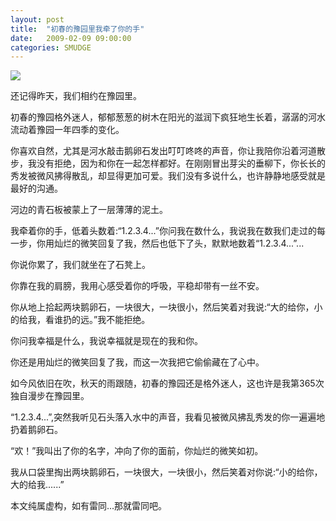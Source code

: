 ```yaml
---
layout: post
title:  "初春的豫园里我牵了你的手"
date:   2009-02-09 09:00:00
categories: SMUDGE
---
```


<img src="http://binnng.coding.io/assets/images/handinhand.jpg"/>

还记得昨天，我们相约在豫园里。 

初春的豫园格外迷人，郁郁葱葱的树木在阳光的滋润下疯狂地生长着，潺潺的河水流动着豫园一年四季的变化。 

你喜欢自然，尤其是河水敲击鹅卵石发出叮叮咚咚的声音，你让我陪你沿着河道散步，我没有拒绝，因为和你在一起怎样都好。在刚刚冒出芽尖的垂柳下，你长长的秀发被微风拂得散乱，却显得更加可爱。我们没有多说什么，也许静静地感受就是最好的沟通。 

河边的青石板被蒙上了一层薄薄的泥土。 

我牵着你的手，低着头数着:“1.2.3.4...”你问我在数什么，我说我在数我们走过的每一步，你用灿烂的微笑回复了我，然后也低下了头，默默地数着“1.2.3.4...”... 

你说你累了，我们就坐在了石凳上。 

你靠在我的肩膀，我用心感受着你的呼吸，平稳却带有一丝不安。 

你从地上拾起两块鹅卵石，一块很大，一块很小，然后笑着对我说:“大的给你，小的给我，看谁扔的远。”我不能拒绝。 

你问我幸福是什么，我说幸福就是现在的我和你。 

你还是用灿烂的微笑回复了我，而这一次我把它偷偷藏在了心中。 

如今风依旧在吹，秋天的雨跟随，初春的豫园还是格外迷人，这也许是我第365次独自漫步在豫园里。 

“1.2.3.4...”,突然我听见石头落入水中的声音，我看见被微风拂乱秀发的你一遍遍地扔着鹅卵石。 

“欢！”我叫出了你的名字，冲向了你的面前，你灿烂的微笑如初。 

我从口袋里掏出两块鹅卵石，一块很大，一块很小，然后笑着对你说:“小的给你，大的给我......” 

本文纯属虚构，如有雷同...那就雷同吧。